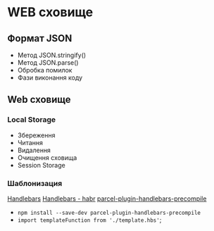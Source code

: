 # WEB сховище

## Формат JSON

- Метод JSON.stringify()
- Метод JSON.parse()
- Обробка помилок
- Фази виконання коду

## Web сховище

### Local Storage

- Збереження
- Читання
- Видалення
- Очищення сховища
- Session Storage

### Шаблонизация

[Handlebars](https://handlebarsjs.com/)
[Handlebars - habr](https://habr.com/ru/post/273581/)
[parcel-plugin-handlebars-precompile](https://www.npmjs.com/package/parcel-plugin-handlebars-precompile)

- `npm install --save-dev parcel-plugin-handlebars-precompile`
- `import templateFunction from './template.hbs'`;
